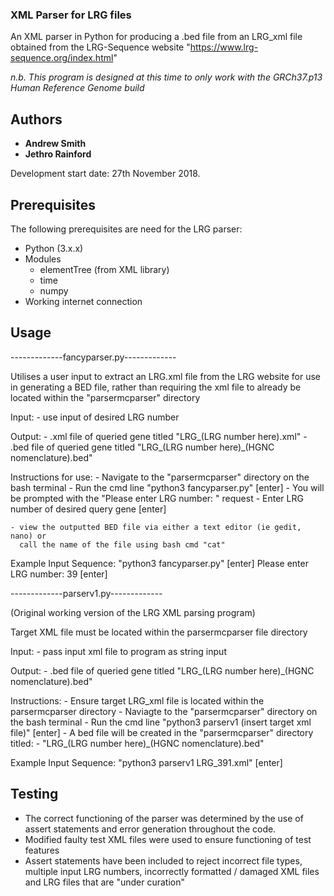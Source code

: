 ### XML Parser for LRG files

An XML parser in Python for producing a .bed file from an LRG_xml file obtained from the LRG-Sequence website "https://www.lrg-sequence.org/index.html"

*n.b. This program is designed at this time to only work with the GRCh37.p13 Human Reference Genome build*

## Authors
- **Andrew Smith**
- **Jethro Rainford**

Development start date: 27th November 2018.

## Prerequisites

The following prerequisites are need for the LRG parser:

- Python (3.x.x)
- Modules
    - elementTree (from XML library)
    - time
    - numpy
- Working internet connection 


## Usage

-------------fancyparser.py-------------

Utilises a user input to extract an LRG.xml file from the LRG website for use in generating
a BED file, rather than requiring the xml file to already be located within the "parsermcparser" directory

Input:
    - use input of desired LRG number

Output:
    - .xml file of queried gene titled "LRG_(LRG number here).xml"
    - .bed file of queried gene titled "LRG_(LRG number here)_(HGNC nomenclature).bed"

Instructions for use:
    - Navigate to the "parsermcparser" directory on the bash terminal
    - Run the cmd line "python3 fancyparser.py" [enter]
    - You will be prompted with the "Please enter LRG number: " request
    - Enter LRG number of desired query gene [enter]

    - view the outputted BED file via either a text editor (ie gedit, nano) or
      call the name of the file using bash cmd "cat"

Example Input Sequence:
    "python3 fancyparser.py" [enter]
    Please enter LRG number: 39 [enter]

-------------parserv1.py-------------

(Original working version of the LRG XML parsing program)

Target XML file must be located within the parsermcparser file directory

Input:
    - pass input xml file to program as string input

Output:
    - .bed file of queried gene titled "LRG_(LRG number here)_(HGNC nomenclature).bed"

Instructions:
    - Ensure target LRG_xml file is located within the parsermcparser directory
    - Naviagte to the "parsermcparser" directory on the bash terminal
    - Run the cmd line "python3 parserv1 (insert target xml file)" [enter]
    - A bed file will be created in the "parsermcparser" directory titled:
        - "LRG_(LRG number here)_(HGNC nomenclature).bed"

Example Input Sequence:
    "python3 parserv1 LRG_391.xml" [enter]



## Testing

- The correct functioning of the parser was determined by the use of assert statements and error generation throughout the code.
- Modified faulty test XML files were used to ensure functioning of test features
- Assert statements have been included to reject incorrect file types, multiple input LRG numbers, incorrectly formatted / damaged XML files and LRG files that are "under curation"